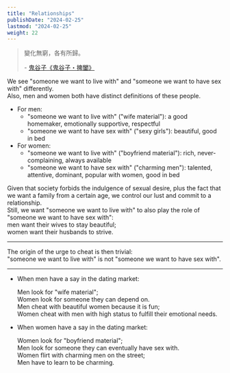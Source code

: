 ```yaml
---
title: "Relationships"
publishDate: "2024-02-25"
lastmod: "2024-02-25"
weight: 22
---
```


> 變化無窮，各有所歸。
>
> \- [鬼谷子《鬼谷子・捭闔》](https://so.gushiwen.cn/mingju/juv_e962ca55f711.aspx)

We see "someone we want to live with" and "someone we want to have sex with" differently.<br/>
Also, men and women both have distinct definitions of these people.<br/>

- For men:
  - "someone we want to live with" ("wife material"): a good homemaker, emotionally supportive, respectful
  - "someone we want to have sex with" ("sexy girls"): beautiful, good in bed
- For women:
  - "someone we want to live with" ("boyfriend material"): rich, never-complaining, always available
  - "someone we want to have sex with" ("charming men"): talented, attentive, dominant, popular with women, good in bed

Given that society forbids the indulgence of sexual desire, plus the fact that we want a family from a certain age,
we control our lust and commit to a relationship.<br/>
Still, we want "someone we want to live with" to also play the role of "someone we want to have sex with":<br/>
men want their wives to stay beautiful;<br/>
women want their husbands to strive.<br/>

---

The origin of the urge to cheat is then trivial:<br/>
"someone we want to live with" is not "someone we want to have sex with".<br/>

---

- When men have a say in the dating market:

  Men look for "wife material";<br/>
  Women look for someone they can depend on.<br/>
  Men cheat with beautiful women because it is fun;<br/>
  Women cheat with men with high status to fulfill their emotional needs.<br/>

- When women have a say in the dating market:

  Women look for "boyfriend material";<br/>
  Men look for someone they can eventually have sex with.<br/>
  Women flirt with charming men on the street;<br/>
  Men have to learn to be charming.<br/>
